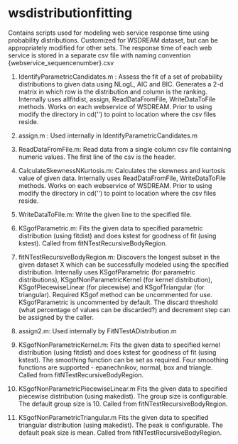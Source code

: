 # wsdistributionfitting
Contains scripts used for modeling web service response time using probability distributions. Customized for WSDREAM dataset, but can be appropriately modified for other sets. The response time of each web service is stored in a separate csv file with naming convention {webservice_sequencenumber}.csv

1. IdentifyParametricCandidates.m : 
Assess the fit of a set of probability distributions to given data using NLogL, AIC and BIC. Generates a 2-d matrix in which row is the distribution and column is the ranking. Internally uses allfitdist, assign, ReadDataFromFile, WriteDataToFile methods. Works on each webservice of WSDREAM. Prior to using modify the directory in cd('') to point to location where the csv files reside.

2. assign.m : 
Used internally in IdentifyParametricCandidates.m

3. ReadDataFromFile.m:
Read data from a single column csv file containing numeric values. The first line of the csv is the header.

4. CalculateSkewnessNKurtosis.m:
Calculates the skewness and kurtosis value of given data. Internally uses ReadDataFromFile, WriteDataToFile methods. Works on each webservice of WSDREAM. Prior to using modify the directory in cd('') to point to location where the csv files reside.

5. WriteDataToFile.m:
Write the given line to the specified file.

6. KSgofParametric.m:
Fits the given data to specified parametric distribution (using fitdist) and does kstest for goodness of fit (using kstest). Called from fitNTestRecursiveBodyRegion.

7. fitNTestRecursiveBodyRegion.m:
Discovers the longest subset in the given dataset X which can be successfully modeled using the specified distribution. Internally uses KSgofParametric (for parametric distributions), KSgofNonParametricKernel (for kernel distribution), KSgofPiecewiseLinear (for piecewise) and KSgofTriangular (for triangular). Required KSgof method can be uncommented for use. KSgofParametric is uncommented by default. The discard threshold (what percentage of values can be discarded?) and decrement step can be assigned by the caller.

8. assign2.m:
Used internally by FitNTestADistribution.m

9. KSgofNonParametricKernel.m:
Fits the given data to specified kernel distribution (using fitdist) and does kstest for goodness of fit (using kstest). The smoothing function can be set as required. Four smoothing functions are supported - epanechnikov, normal, box and triangle. Called from fitNTestRecursiveBodyRegion.

10. KSgofNonParametricPiecewiseLinear.m
Fits the given data to specified piecewise distribution (using makedist). The group size is configurable. The default group size is 10. Called from fitNTestRecursiveBodyRegion.

11. KSgofNonParametricTriangular.m
Fits the given data to specified triangular distribution (using makedist). The peak is configurable. The default peak size is mean. Called from fitNTestRecursiveBodyRegion.


